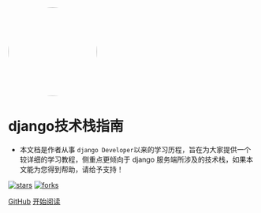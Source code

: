 <img width="180px" style="border-radius: 50%" bor src="https://ss0.baidu.com/6ONWsjip0QIZ8tyhnq/it/u=2657342634,1145887460&fm=173&s=F899A552C5A2AEA25ABDF70B0200A0E7&w=561&h=300&img.JPEG">

# django技术栈指南

- 本文档是作者从事 ```django Developer```以来的学习历程，旨在为大家提供一个较详细的学习教程，侧重点更倾向于 django 服务端所涉及的技术栈，如果本文能为您得到帮助，请给予支持！

[![stars](https://badgen.net/github/stars/LicaiMaker/mydocs?icon=github&color=4ab8a1)](https://github.com/LicaiMaker/mydocs) [![forks](https://badgen.net/github/forks/LicaiMaker/mydocs?icon=github&color=4ab8a1)](https://github.com/LicaiMaker/mydocs)

[GitHub](<https://github.com/LicaiMaker/mydocs>)
[开始阅读](README.md)

